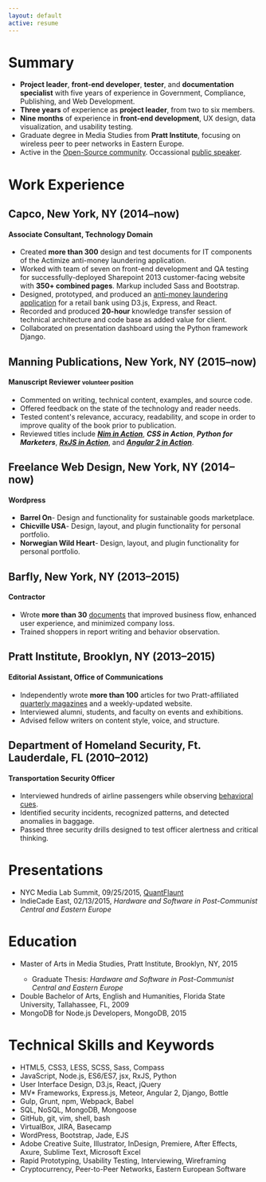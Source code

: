 ```yaml
---
layout: default
active: resume
---
```

<div class="page-section short" id="resume" name="resume">
    <div class="container">
        <div class="row projects">
            <div class="col-md-12 col-lg-12">
<h1>Summary</h1>
    <ul>
    <li><strong>Project leader</strong>, <strong>front-end developer</strong>, <strong>tester</strong>, and <strong>documentation specialist</strong> with five years of experience in Government, Compliance, Publishing, and Web Development.</li>
    <li><strong>Three years</strong> of experience as <strong>project leader</strong>, from two to six members.</li>
    <li><strong>Nine months</strong> of experience in <strong>front-end development</strong>, UX design, data visualization, and usability testing.</li>
    <li>Graduate degree in Media Studies from <strong>Pratt Institute</strong>, focusing on wireless peer to peer networks in Eastern Europe.</li>
    <li>Active in the <a class="link"  href='https://jamesanaipakos.com/projects'>Open-Source community</a>. Occassional <a class="link"  href='http://sched.co/2AhK'>public speaker</a>.</li>
    </ul>
<h1>Work Experience</h1>
<h2>Capco, New York, NY (2014–now)</h2>
<h4>Associate Consultant, Technology Domain</h4>
    <ul>
        <li>Created <strong>more than 300</strong> design and test documents for IT components of the Actimize anti-money laundering application.</li>
        <li>Worked with team of seven on front-end development and QA testing for successfully-deployed Sharepoint 2013 customer-facing website with <strong>350+ combined pages</strong>. Markup included Sass and Bootstrap.</li>
        <li>Designed, prototyped, and produced an <a class="link" href="https://jamesanaipakos.com/money-laundering-react-d3">anti-money laundering application</a> for a retail bank using D3.js, Express, and React.</li>
        <li>Recorded and produced <strong>20-hour</strong> knowledge transfer session of technical architecture and code base as added value for client.</li>
        <li>Collaborated on presentation dashboard using the Python framework Django.</li>
    </ul>
<h2>Manning Publications, New York, NY (2015–now)</h2>
<h4>Manuscript Reviewer <small>volunteer position</small></h4>
    <ul>
        <li>Commented on writing, technical content, examples, and source code.</li>
        <li>Offered feedback on the state of the technology and reader needs.</li>
        <li>Tested content's relevance, accuracy, readability, and scope in order to improve quality of the book prior to publication.</li>
        <li>Reviewed titles include <em><strong><a class="link"  href='https://www.manning.com/books/nim-in-action'>Nim in Action</a></strong></em>, <em><strong>CSS in Action</strong></em>,  <em><strong>Python for Marketers</strong></em>, <em><strong><a class="link"  href='https://www.manning.com/books/rxjs-in-action'>RxJS in Action</a></strong></em>, and <em><strong><a class="link"  href='https://www.manning.com/books/angular-2-in-action'>Angular 2 in Action</a></strong></em>.</li>
    </ul>
<h2>Freelance Web Design, New York, NY (2014–now)</h2>
<h4>Wordpress</h4>
    <ul>
        <li><strong>Barrel On</strong>- Design and functionality for sustainable goods marketplace.</li>
        <li><strong>Chicville USA</strong>- Design, layout, and plugin functionality for personal portfolio.</li>
        <li><strong> Norwegian Wild Heart</strong>- Design, layout, and plugin functionality for personal portfolio.</li>
    </ul>
    <h2>Barfly, New York, NY (2013–2015)</h2>
<h4>Contractor</h4>
    <ul>
          <li>Wrote <strong>more than 30</strong> <a class="link"  href='http://www.barflysms.com/'>documents</a> that improved business flow, enhanced user experience, and minimized company loss.</li>
          <li>Trained shoppers in report writing and behavior observation.</li>
    </ul>
<h2>Pratt Institute, Brooklyn, NY (2013–2015)</h2>
<h4>Editorial Assistant, Office of Communications</h4>
    <ul>
        <li>Independently wrote <strong>more than 100</strong> articles for two Pratt-affiliated <a class="link"  href='https://www.pratt.edu/partnerships-and-giving/publications/prattfolio/'>quarterly magazines</a> and a weekly-updated website.</li>
        <li>Interviewed alumni, students, and faculty on events and exhibitions.</li>
        <li>Advised fellow writers on content style, voice, and structure.</li>
    </ul>
<h2>Department of Homeland Security, Ft. Lauderdale, FL (2010–2012)</h2>
<h4>Transportation Security Officer</h4>
    <ul>
        <li>Interviewed hundreds of airline passengers while observing <a class="link"  href='http://www.paulekman.com/product-category/facs/'>behavioral cues</a>.</li>
        <li>Identified security incidents, recognized patterns, and detected anomalies in baggage.</li>
        <li>Passed three security drills designed to test officer alertness and critical thinking.</li>
    </ul>
<h1>Presentations</h1>
    <ul>
        <li>NYC Media Lab Summit, 09/25/2015, <a class="link"  href='https://jamesanaipakos.com/quantflaunt'>QuantFlaunt</a></li>
        <li>IndieCade East, 02/13/2015, <em>Hardware and Software in Post-Communist Central and Eastern Europe</em></li>
        </ul>
<h1>Education</h1>
    <ul>
        <li>Master of Arts in Media Studies, Pratt Institute, Brooklyn, NY, 2015</li>
        <ul><li>Graduate Thesis: <em>Hardware and Software in Post-Communist Central and Eastern Europe</em></li></ul>
        <li>Double Bachelor of Arts, English and Humanities, Florida State University, Tallahassee, FL, 2009</li>
        <li>MongoDB for Node.js Developers, MongoDB, 2015</li>
    </ul>
<h1>Technical Skills and Keywords</h1>
    <ul>
        <li>HTML5, CSS3, LESS, SCSS, Sass, Compass</li>
        <li>JavaScript, Node.js, ES6/ES7, jsx, RxJS, Python</li>
        <li>User Interface Design, D3.js, React, jQuery</li>
        <li>MV* Frameworks, Express.js, Meteor, Angular 2, Django, Bottle</li>
        <li>Gulp, Grunt, npm, Webpack, Babel</li>
        <li>SQL, NoSQL, MongoDB, Mongoose</li>
        <li>GitHub, git, vim, shell, bash</li>
        <li>VirtualBox, JIRA, Basecamp</li>
        <li>WordPress, Bootstrap, Jade, EJS</li>
        <li>Adobe Creative Suite, Illustrator, InDesign, Premiere, After Effects, Axure, Sublime Text, Microsoft Excel</li>
        <li>Rapid Prototyping, Usability Testing, Interviewing, Wireframing</li>
        <li>Cryptocurrency, Peer-to-Peer Networks, Eastern European Software</li>
    </ul>
</div>
</div>
</div>
</div>
